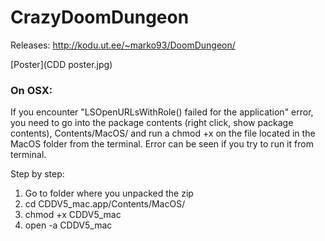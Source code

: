 # CrazyDoomDungeon

Releases: http://kodu.ut.ee/~marko93/DoomDungeon/

[Poster](CDD poster.jpg)

### On OSX:
If you encounter "LSOpenURLsWithRole() failed for the application" error, you need to go into the package contents (right click, show package contents), Contents/MacOS/ and run a chmod +x on the file located in the MacOS folder from the terminal. Error can be seen if you try to run it from terminal.

Step by step:
1) Go to folder where you unpacked the zip
1) cd CDDV5_mac.app/Contents/MacOS/
1) chmod +x CDDV5_mac
1) open -a CDDV5_mac

